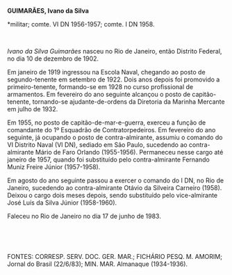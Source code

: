 **GUIMARÃES, Ivano da Silva**

\*militar; comte. VI DN 1956-1957; comte. I DN 1958.

 

*Ivano da Silva Guimarães* nasceu no Rio de Janeiro, então Distrito
Federal, no dia 10 de dezembro de 1902.

Em janeiro de 1919 ingressou na Escola Naval, chegando ao posto de
segundo-tenente em setembro de 1922. Dois anos depois foi promovido a
primeiro-tenente, formando-se em 1928 no curso profissional de
armamentos. Em fevereiro do ano seguinte alcançou o posto de
capitão-tenente, tornando-se ajudante-de-ordens da Diretoria da Marinha
Mercante em julho de 1932.

Em 1955, no posto de capitão-de-mar-e-guerra, exerceu a função de
comandante do 1º Esquadrão de Contratorpedeiros. Em fevereiro do ano
seguinte, já ocupando o posto de contra-almirante, assumiu o comando do
VI Distrito Naval (VI DN), sediado em São Paulo, sucedendo ao
contra-almirante Mário de Faro Orlando (1955-1956). Permaneceu nesse
cargo até janeiro de 1957, quando foi substituído pelo contra-almirante
Fernando Muniz Freire Júnior (1957-1958).

Em agosto do ano seguinte passou a exercer o comando do I DN, no Rio de
Janeiro, sucedendo ao contra-almirante Otávio da Silveira Carneiro
(1958). Deixou o cargo dois meses depois, sendo substituído pelo
vice-almirante José Luís da Silva Júnior (1958-1960).

Faleceu no Rio de Janeiro no dia 17 de junho de 1983.

 

 

FONTES: CORRESP. SERV. DOC. GER. MAR.; FICHÁRIO PESQ. M. AMORIM; Jornal
do Brasil (22/6/83); MIN. MAR. Almanaque (1934-1936).

 
